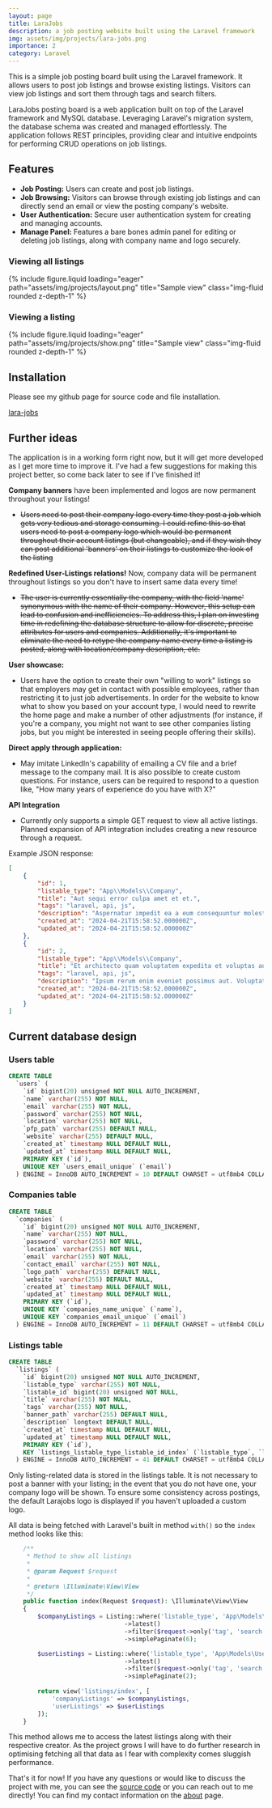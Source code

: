 ```yaml
---
layout: page
title: LaraJobs
description: a job posting website built using the Laravel framework
img: assets/img/projects/lara-jobs.png
importance: 2
category: Laravel
---
```

This is a simple job posting board built using the Laravel framework. It allows users to post job listings and browse existing listings. Visitors can view job listings and sort them through tags and search filters.

LaraJobs posting board is a web application built on top of the Laravel framework and MySQL database. Leveraging Laravel's migration system, the database schema was created and managed effortlessly. The application follows REST principles, providing clear and intuitive endpoints for performing CRUD operations on job listings.

## Features
- **Job Posting:** Users can create and post job listings.
- **Job Browsing:** Visitors can browse through existing job listings and can directly send an email or view the posting company's website.
- **User Authentication:** Secure user authentication system for creating and managing accounts.
- **Manage Panel:** Features a bare bones admin panel for editing or deleting job listings, along with company name and logo securely.

### Viewing all listings
{% include figure.liquid loading="eager" path="assets/img/projects/layout.png" title="Sample view" class="img-fluid rounded z-depth-1" %}


### Viewing a listing
{% include figure.liquid loading="eager" path="assets/img/projects/show.png" title="Sample view" class="img-fluid rounded z-depth-1" %}

## Installation

Please see my github page for source code and file installation.

[lara-jobs](https://github.com/gitnjole/lara-jobs)

## Further ideas

The application is in a working form right now, but it will get more developed as I get more time to improve it.
I've had a few suggestions for making this project better, so come back later to see if I've finished it!

**Company banners** have been implemented and logos are now permanent throughout your listings!
- ~~Users need to post their company logo every time they post a job which gets very tedious and storage consuming. I could refine this so that users need to post a company logo which would be permanent throughout their account listings (but changeable), and if they wish they can post additional 'banners' on their listings to customize the look of the listing~~

**Redefined User-Listings relations!** Now, company data will be permanent throughout listings so you don't have to insert same data every time!
- ~~The user is currently essentially the company, with the field 'name' synonymous with the name of their company. However, this setup can lead to confusion and inefficiencies. To address this, I plan on investing time in redefining the database structure to allow for discrete, precise attributes for users and companies. Additionally, it's important to eliminate the need to retype the company name every time a listing is posted, along with location/company description, etc.~~

**User showcase:** 
- Users have the option to create their own "willing to work" listings so that employers may get in contact with possible employees, rather than restricting it to just job advertisements. In order for the website to know what to show you based on your account type, I would need to rewrite the home page and make a number of other adjustments (for instance, if you're a company, you might not want to see other companies listing jobs, but you might be interested in seeing people offering their skills).

**Direct apply through application:** 
- May imitate LinkedIn's capability of emailing a CV file and a brief message to the company mail. It is also possible to create custom questions. For instance, users can be required to respond to a question like, "How many years of experience do you have with X?"

**API Integration**
- Currently only supports a simple GET request to view all active listings. Planned expansion of API integration includes creating a new resource through a request.

Example JSON response:
```json
[
    {
        "id": 1,
        "listable_type": "App\\Models\\Company",
        "title": "Aut sequi error culpa amet et et.",
        "tags": "laravel, api, js",
        "description": "Aspernatur impedit ea a eum consequuntur molestias. Reprehenderit pariatur est quibusdam optio itaque quos iste. Qui ex reprehenderit est voluptatum officia. Odio odio cupiditate quo sint et voluptatem quaerat. Sit deleniti ratione doloremque vero animi optio qui.",
        "created_at": "2024-04-21T15:58:52.000000Z",
        "updated_at": "2024-04-21T15:58:52.000000Z"
    },
    {
        "id": 2,
        "listable_type": "App\\Models\\Company",
        "title": "Et architecto quam voluptatem expedita et voluptas aut.",
        "tags": "laravel, api, js",
        "description": "Ipsum rerum enim eveniet possimus aut. Voluptatum qui nulla quia fugit velit qui hic eius. Inventore architecto ea mollitia laudantium veritatis quia. Autem et repellat fugiat debitis error et. Dolor totam quod nesciunt ut est dolor rem. Adipisci nisi provident expedita aut. Voluptatem molestias eligendi aliquid quo animi. Optio maxime sint optio et. Temporibus qui modi dignissimos in optio omnis vitae.",
        "created_at": "2024-04-21T15:58:52.000000Z",
        "updated_at": "2024-04-21T15:58:52.000000Z"
    }
]
```

## Current database design

### Users table
```sql
CREATE TABLE
  `users` (
    `id` bigint(20) unsigned NOT NULL AUTO_INCREMENT,
    `name` varchar(255) NOT NULL,
    `email` varchar(255) NOT NULL,
    `password` varchar(255) NOT NULL,
    `location` varchar(255) NOT NULL,
    `pfp_path` varchar(255) DEFAULT NULL,
    `website` varchar(255) DEFAULT NULL,
    `created_at` timestamp NULL DEFAULT NULL,
    `updated_at` timestamp NULL DEFAULT NULL,
    PRIMARY KEY (`id`),
    UNIQUE KEY `users_email_unique` (`email`)
  ) ENGINE = InnoDB AUTO_INCREMENT = 10 DEFAULT CHARSET = utf8mb4 COLLATE = utf8mb4_unicode_ci
```

### Companies table
```sql
CREATE TABLE
  `companies` (
    `id` bigint(20) unsigned NOT NULL AUTO_INCREMENT,
    `name` varchar(255) NOT NULL,
    `password` varchar(255) NOT NULL,
    `location` varchar(255) NOT NULL,
    `email` varchar(255) NOT NULL,
    `contact_email` varchar(255) NOT NULL,
    `logo_path` varchar(255) DEFAULT NULL,
    `website` varchar(255) DEFAULT NULL,
    `created_at` timestamp NULL DEFAULT NULL,
    `updated_at` timestamp NULL DEFAULT NULL,
    PRIMARY KEY (`id`),
    UNIQUE KEY `companies_name_unique` (`name`),
    UNIQUE KEY `companies_email_unique` (`email`)
  ) ENGINE = InnoDB AUTO_INCREMENT = 11 DEFAULT CHARSET = utf8mb4 COLLATE = utf8mb4_unicode_ci
```

### Listings table
```sql
CREATE TABLE
  `listings` (
    `id` bigint(20) unsigned NOT NULL AUTO_INCREMENT,
    `listable_type` varchar(255) NOT NULL,
    `listable_id` bigint(20) unsigned NOT NULL,
    `title` varchar(255) NOT NULL,
    `tags` varchar(255) NOT NULL,
    `banner_path` varchar(255) DEFAULT NULL,
    `description` longtext DEFAULT NULL,
    `created_at` timestamp NULL DEFAULT NULL,
    `updated_at` timestamp NULL DEFAULT NULL,
    PRIMARY KEY (`id`),
    KEY `listings_listable_type_listable_id_index` (`listable_type`, `listable_id`)
  ) ENGINE = InnoDB AUTO_INCREMENT = 41 DEFAULT CHARSET = utf8mb4 COLLATE = utf8mb4_unicode_ci
```

Only listing-related data is stored in the listings table. It is not necessary to post a banner with your listing; in the event that you do not have one, your company logo will be shown. To ensure some consistency across postings, the default Larajobs logo is displayed if you haven't uploaded a custom logo.

All data is being fetched with Laravel's built in method `with()` so the `index` method looks like this:
```php
    /**
     * Method to show all listings
     *
     * @param Request $request
     *
     * @return \Illuminate\View\View
     */
    public function index(Request $request): \Illuminate\View\View
    {
        $companyListings = Listing::where('listable_type', 'App\Models\Company')
                                ->latest()
                                ->filter($request->only('tag', 'search'))
                                ->simplePaginate(6);

        $userListings = Listing::where('listable_type', 'App\Models\User')
                                ->latest()
                                ->filter($request->only('tag', 'search'))
                                ->simplePaginate(2);
    
        return view('listings/index', [
            'companyListings' => $companyListings,
            'userListings' => $userListings
        ]);
    }
```

This method allows me to access the latest listings along with their respective creator. As the project grows I will have to do further research in optimising fetching all that data as I fear with complexity comes sluggish performance.

That's it for now! If you have any questions or would like to discuss the project with me, you can see the [source code](https://github.com/gitnjole/lara-jobs) or you can reach out to me directly! You can find my contact information on the [about](https://gitnjole.github.io/) page.